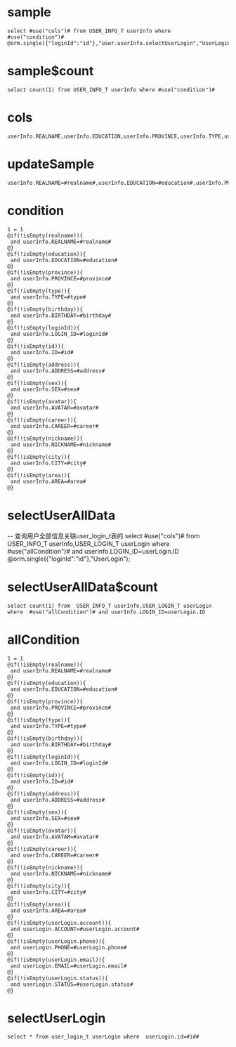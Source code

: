 sample
===

	select #use("cols")# from USER_INFO_T userInfo where  #use("condition")#
	@orm.single({"loginId":"id"},"user.userInfo.selectUserLogin","UserLogin");

sample$count
===
    select count(1) from USER_INFO_T userInfo where #use("condition")#

cols
===
	userInfo.REALNAME,userInfo.EDUCATION,userInfo.PROVINCE,userInfo.TYPE,userInfo.BIRTHDAY,userInfo.LOGIN_ID,userInfo.ID,userInfo.ADDRESS,userInfo.SEX,userInfo.AVATAR,userInfo.CAREER,userInfo.NICKNAME,userInfo.CITY,userInfo.AREA

updateSample
===

	userInfo.REALNAME=#realname#,userInfo.EDUCATION=#education#,userInfo.PROVINCE=#province#,userInfo.TYPE=#type#,userInfo.BIRTHDAY=#birthday#,userInfo.LOGIN_ID=#loginId#,userInfo.ID=#id#,userInfo.ADDRESS=#address#,userInfo.SEX=#sex#,userInfo.AVATAR=#avatar#,userInfo.CAREER=#career#,userInfo.NICKNAME=#nickname#,userInfo.CITY=#city#,userInfo.AREA=#area#

condition
===

	1 = 1 
	@if(!isEmpty(realname)){
	 and userInfo.REALNAME=#realname#
	@}
	@if(!isEmpty(education)){
	 and userInfo.EDUCATION=#education#
	@}
	@if(!isEmpty(province)){
	 and userInfo.PROVINCE=#province#
	@}
	@if(!isEmpty(type)){
	 and userInfo.TYPE=#type#
	@}
	@if(!isEmpty(birthday)){
	 and userInfo.BIRTHDAY=#birthday#
	@}
	@if(!isEmpty(loginId)){
	 and userInfo.LOGIN_ID=#loginId#
	@}
	@if(!isEmpty(id)){
	 and userInfo.ID=#id#
	@}
	@if(!isEmpty(address)){
	 and userInfo.ADDRESS=#address#
	@}
	@if(!isEmpty(sex)){
	 and userInfo.SEX=#sex#
	@}
	@if(!isEmpty(avatar)){
	 and userInfo.AVATAR=#avatar#
	@}
	@if(!isEmpty(career)){
	 and userInfo.CAREER=#career#
	@}
	@if(!isEmpty(nickname)){
	 and userInfo.NICKNAME=#nickname#
	@}
	@if(!isEmpty(city)){
	 and userInfo.CITY=#city#
	@}
	@if(!isEmpty(area)){
	 and userInfo.AREA=#area#
	@}      	


selectUserAllData
===
-- 查询用户全部信息关联user_login_t表的
    select #use("cols")# from USER_INFO_T userInfo,USER_LOGIN_T userLogin where  #use("allCondition")# and userInfo.LOGIN_ID=userLogin.ID 
    @orm.single({"loginId":"id"},"UserLogin");
    
selectUserAllData$count
===
    select count(1) from  USER_INFO_T userInfo,USER_LOGIN_T userLogin where  #use("allCondition")# and userInfo.LOGIN_ID=userLogin.ID 
    
allCondition
===

	1 = 1 
	@if(!isEmpty(realname)){
	 and userInfo.REALNAME=#realname#
	@}
	@if(!isEmpty(education)){
	 and userInfo.EDUCATION=#education#
	@}
	@if(!isEmpty(province)){
	 and userInfo.PROVINCE=#province#
	@}
	@if(!isEmpty(type)){
	 and userInfo.TYPE=#type#
	@}
	@if(!isEmpty(birthday)){
	 and userInfo.BIRTHDAY=#birthday#
	@}
	@if(!isEmpty(loginId)){
	 and userInfo.LOGIN_ID=#loginId#
	@}
	@if(!isEmpty(id)){
	 and userInfo.ID=#id#
	@}
	@if(!isEmpty(address)){
	 and userInfo.ADDRESS=#address#
	@}
	@if(!isEmpty(sex)){
	 and userInfo.SEX=#sex#
	@}
	@if(!isEmpty(avatar)){
	 and userInfo.AVATAR=#avatar#
	@}
	@if(!isEmpty(career)){
	 and userInfo.CAREER=#career#
	@}
	@if(!isEmpty(nickname)){
	 and userInfo.NICKNAME=#nickname#
	@}
	@if(!isEmpty(city)){
	 and userInfo.CITY=#city#
	@}
	@if(!isEmpty(area)){
	 and userInfo.AREA=#area#
	@}
	@if(!isEmpty(userLogin.account)){
     and userLogin.ACCOUNT=#userLogin.account#
    @}
    @if(!isEmpty(userLogin.phone)){
     and userLogin.PHONE=#userLogin.phone#
    @}
    @if(!isEmpty(userLogin.email)){
     and userLogin.EMAIL=#userLogin.email#
    @}  
    @if(!isEmpty(userLogin.status)){
     and userLogin.STATUS=#userLogin.status#
    @}  
    
    
selectUserLogin
===

	select * from user_login_t userLogin where  userLogin.id=#id# 
